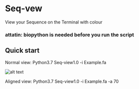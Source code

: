 # Seq-vew
View your Sequence on the Terminal with colour

### attatin: biopython is needed before you run the script

## Quick start

Normal view:
Python3.7 Seq-view1.0 -i Example.fa

![alt text](https://github.com/Karobben/Seq-vew/blob/master/Seq-1.png;width="350")

Aligned view:
Python3.7 Seq-view1.0 -i Example.fa -a 70



